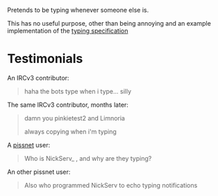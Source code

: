 Pretends to be typing whenever someone else is.

This has no useful purpose, other than being annoying and
an example implementation of the [typing specification](
https://ircv3.net/specs/client-tags/typing)

# Testimonials

An IRCv3 contributor:

> haha the bots type when i type... silly

The same IRCv3 contributor, months later:

> damn you pinkietest2 and Limnoria
>
> always copying when i'm typing

A [pissnet](https://wiki.letspiss.net/) user:

> Who is NickServ_ , and why are they typing?

An other pissnet user:

> Also who programmed NickServ to echo typing notifications

